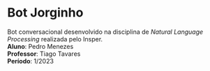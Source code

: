 # Bot Jorginho

Bot conversacional desenvolvido na disciplina de *Natural Language Processing* realizada pelo Insper. <br />
**Aluno**: Pedro Menezes <br />
**Professor**: Tiago Tavares <br />
**Período**: 1/2023 <br />








